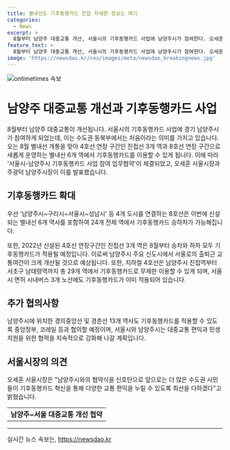 ```yaml
---
title: 별내선도 기후동행카드 진접 자세한 정보는 여기
categories:
  - News
excerpt: >
  8월부터 남양주 대중교통 개선, 서울시의 기후동행카드 사업에 남양주시가 참여한다. 오세훈 시장과 주광덕 시장은 8월 별내선 개통을 맞춰 4호선 연장 구간과 8호선 연장 구간에서 기후동행카드 이용이 가능해진다고 발표했다. 8호선과 4호선 연장 구간을 통해 남양주시와 이웃 도시를 연결하는 대중교통의 혁신에 기여할 것으로 기대되며, 이는 수도권 시민들에게 교통편익을 제공할 예정이다. 서울시와 남양주시는 앞으로도 협력을 강화하며 대중교통 및 민생 지원을 지속할 계획이다.
feature_text: >
  8월부터 남양주 대중교통 개선, 서울시의 기후동행카드 사업에 남양주시가 참여한다. 오세훈 시장과 주광덕 시장은 8월 별내선 개통을 맞춰 4호선 연장 구간과 8호선 연장 구간에서 기후동행카드 이용이 가능해진다고 발표했다. 8호선과 4호선 연장 구간을 통해 남양주시와 이웃 도시를 연결하는 대중교통의 혁신에 기여할 것으로 기대되며, 이는 수도권 시민들에게 교통편익을 제공할 예정이다. 서울시와 남양주시는 앞으로도 협력을 강화하며 대중교통 및 민생 지원을 지속할 계획이다.
image: 'https://newsdao.kr/res/images/meta/newsdao_breakingnews.jpg'
---
```


<p><img src="https://newsdao.kr/res/images/meta/newsdao_breakingnews.jpg" alt="ontimetimes 속보" /></p>

<h1>남양주 대중교통 개선과 기후동행카드 사업</h1>

<p data-ke-size="size16">8월부터 남양주 대중교통이 개선됩니다. 서울시의 기후동행카드 사업에 경기 남양주시가 참여하게 되었는데, 이는 수도권 동북부에서는 처음이라는 의미를 가지고 있습니다. 오는 8월 별내선 개통을 맞아 4호선 연장 구간인 진접선 3개 역과 8호선 연장 구간으로 새롭게 운영하는 별내선 6개 역에서 기후동행카드를 이용할 수 있게 됩니다. 이에 따라 '서울시-남양주시 기후동행카드 사업 참여 업무협약'이 체결되었고, 오세훈 서울시장과 주광덕 남양주시장이 이를 발표했습니다.</p>

<h2 data-ke-size="size26">기후동행카드 확대</h2>

<p data-ke-size="size16">우선 '남양주시~구리시~서울시~성남시' 등 4개 도시를 연결하는 8호선은 이번에 신설되는 별내선 6개 역사를 포함하여 24개 전체 역에서 기후동행카드 승하차가 가능해집니다.</p>

<p data-ke-size="size16">또한, 2022년 신설된 4호선 연장구간인 진접선 3개 역은 8월부터 승차와 하차 모두 기후동행카드가 적용될 예정입니다. 이로써 남양주시 주요 신도시에서 서울로의 출퇴근 교통여건이 크게 개선될 것으로 예상됩니다. 또한, 지하철 4호선은 남양주시 진접역부터 서초구 남태령역까지 총 29개 역에서 기후동행카드로 무제한 이용할 수 있게 되며, 서울시 면허 시내버스 3개 노선에도 기후동행카드가 이미 적용되어 있습니다.</p>

<h2 data-ke-size="size26">추가 협의사항</h2>

<p data-ke-size="size16">남양주시에 위치한 경의중앙선 및 경춘선 13개 역사도 기후동행카드를 적용할 수 있도록 중앙정부, 코레일 등과 협의할 예정이며, 서울시와 남양주시는 대중교통 편익과 민생 지원을 위한 협력을 지속적으로 강화해 나갈 계획입니다.</p>

<h2 data-ke-size="size26">서울시장의 의견</h2>

<p data-ke-size="size16">오세훈 서울시장은 "남양주시와의 협약식을 신호탄으로 앞으로는 더 많은 수도권 시민들이 기후동행카드 혁신을 통해 다양한 교통 편익을 누릴 수 있도록 최선을 다하겠다"고 밝혔습니다.</p>

<table>
    <tbody>
        <tr>
            <td style="text-align: center; height: 17px;"><b>남양주~서울 대중교통 개선 협약</b></td>
        </tr>
    </tbody>
</table>

<hr>
실시간 뉴스 속보는, <a href="https://newsdao.kr" rel="dofollow">https://newsdao.kr</a>


